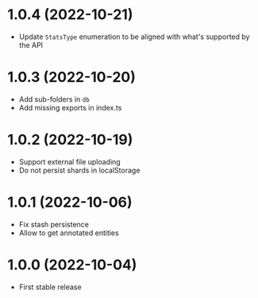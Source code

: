 # 1.0.4 (2022-10-21)

- Update `StatsType` enumeration to be aligned with what's supported by the API

# 1.0.3 (2022-10-20)

- Add sub-folders in `db`
- Add missing exports in index.ts

# 1.0.2 (2022-10-19)

- Support external file uploading
- Do not persist shards in localStorage

# 1.0.1 (2022-10-06)

- Fix stash persistence
- Allow to get annotated entities

# 1.0.0 (2022-10-04)

- First stable release
